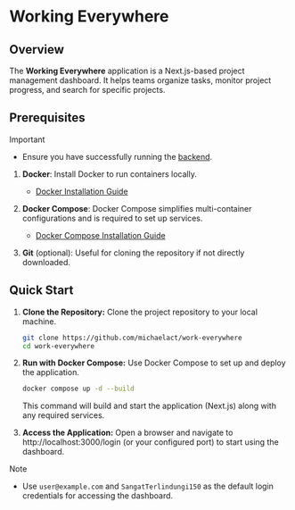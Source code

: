 # Working Everywhere

## Overview

The **Working Everywhere** application is a Next.js-based project management dashboard. It helps teams organize tasks, monitor project progress, and search for specific projects.

## Prerequisites

> [!IMPORTANT]
>
> - Ensure you have successfully running the [backend](https://github.com/michaelact/work-everywhere-api?tab=readme-ov-file#prerequisites).

1. **Docker**: Install Docker to run containers locally.
   - [Docker Installation Guide](https://docs.docker.com/get-docker/)

2. **Docker Compose**: Docker Compose simplifies multi-container configurations and is required to set up services.
   - [Docker Compose Installation Guide](https://docs.docker.com/compose/install/)

3. **Git** (optional): Useful for cloning the repository if not directly downloaded.

## Quick Start

1. **Clone the Repository:** Clone the project repository to your local machine.

    ```bash
    git clone https://github.com/michaelact/work-everywhere
    cd work-everywhere
    ```

2. **Run with Docker Compose:** Use Docker Compose to set up and deploy the application.

    ```bash
    docker compose up -d --build
    ```

    This command will build and start the application (Next.js) along with any required services.

3. **Access the Application:** Open a browser and navigate to http://localhost:3000/login (or your configured port) to start using the dashboard.

> [!NOTE]
>
> - Use `user@example.com` and `SangatTerlindungi150` as the default login credentials for accessing the dashboard.

